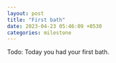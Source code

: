 ```yaml
---
layout: post
title: "First bath"
date: 2023-04-23 05:46:09 +0530
categories: milestone
---
```


Todo: Today you had your first bath.
